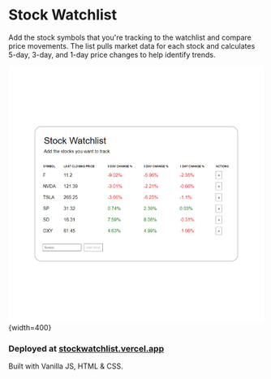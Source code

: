 # Stock Watchlist
Add the stock symbols that you're tracking to the watchlist and compare price movements. The list pulls market data for each stock and calculates 5-day, 3-day, and 1-day price changes to help identify trends.

![Stock Watchlist](./public/stockwatchlist-screenshot.jpg){width=400}

### Deployed at [stockwatchlist.vercel.app](stockwatchlist.vercel.app)

Built with Vanilla JS, HTML & CSS.

